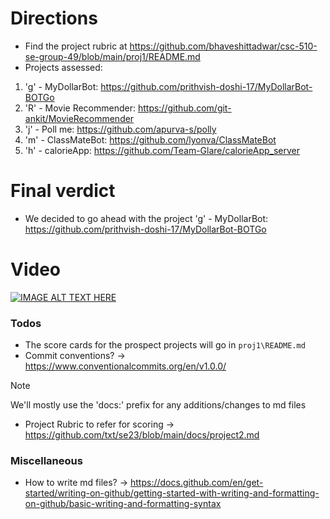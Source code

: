 # Directions
- Find the project rubric at https://github.com/bhaveshittadwar/csc-510-se-group-49/blob/main/proj1/README.md
- Projects assessed: 
1. 'g' - MyDollarBot: https://github.com/prithvish-doshi-17/MyDollarBot-BOTGo
2. 'R' - Movie Recommender: https://github.com/git-ankit/MovieRecommender
3.  'j' - Poll me: https://github.com/apurva-s/polly
4. 'm' - ClassMateBot: https://github.com/lyonva/ClassMateBot
5. 'h' - calorieApp: https://github.com/Team-Glare/calorieApp_server

# Final verdict
- We decided to go ahead with the project 'g' - MyDollarBot: https://github.com/prithvish-doshi-17/MyDollarBot-BOTGo

# Video

[![IMAGE ALT TEXT HERE](https://img.youtube.com/vi/EUrRv3wOszg/0.jpg)](https://www.youtube.com/watch?v=EUrRv3wOszg)

### Todos
- The score cards for the prospect projects will go in `proj1\README.md`
- Commit conventions? -> https://www.conventionalcommits.org/en/v1.0.0/ 
> [!NOTE]
> We'll mostly use the 'docs:' prefix for any additions/changes to md files
- Project Rubric to refer for scoring -> https://github.com/txt/se23/blob/main/docs/project2.md

### Miscellaneous
- How to write md files? -> https://docs.github.com/en/get-started/writing-on-github/getting-started-with-writing-and-formatting-on-github/basic-writing-and-formatting-syntax
